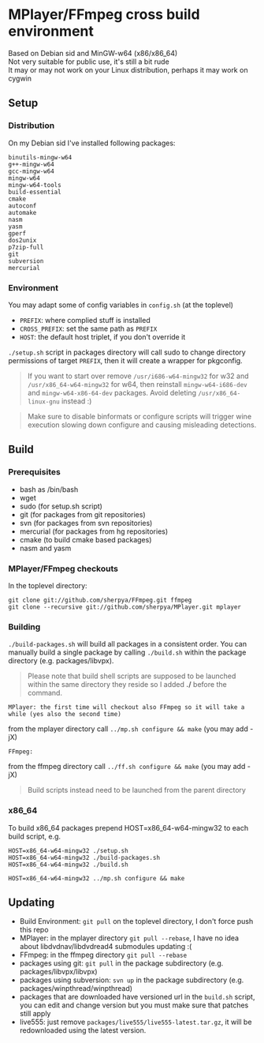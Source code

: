 # MPlayer/FFmpeg cross build environment

Based on Debian sid and MinGW-w64 (x86/x86\_64)  
Not very suitable for public use, it's still a bit rude  
It may or may not work on your Linux distribution, perhaps it may work on cygwin

## Setup
### Distribution
On my Debian sid I've installed following packages:

    binutils-mingw-w64
    g++-mingw-w64
    gcc-mingw-w64
    mingw-w64
    mingw-w64-tools
    build-essential
    cmake
    autoconf
    automake
    nasm
    yasm
    gperf
    dos2unix
    p7zip-full
    git
    subversion
    mercurial

### Environment
You may adapt some of config variables in `config.sh` (at the toplevel)

- `PREFIX`: where complied stuff is installed
- `CROSS_PREFIX`: set the same path as `PREFIX`
- `HOST`: the default host triplet, if you don't override it

`./setup.sh` script in packages directory will call sudo to change directory permissions
of target `PREFIX`, then it will create a wrapper for pkgconfig.

>If you want to start over remove `/usr/i686-w64-mingw32` for w32 and `/usr/x86_64-w64-mingw32` for w64,
then reinstall `mingw-w64-i686-dev` and `mingw-w64-x86-64-dev` packages.
Avoid deleting `/usr/x86_64-linux-gnu` instead :)

>Make sure to disable binformats or configure scripts will trigger wine execution slowing down configure
and causing misleading detections.

## Build
### Prerequisites
* bash as /bin/bash
* wget
* sudo (for setup.sh script)
* git (for packages from git repositories)
* svn (for packages from svn repositories)
* mercurial (for packages from hg repositories)
* cmake (to build cmake based packages)
* nasm and yasm

### MPlayer/FFmpeg checkouts
In the toplevel directory:

    git clone git://github.com/sherpya/FFmpeg.git ffmpeg
    git clone --recursive git://github.com/sherpya/MPlayer.git mplayer

### Building
`./build-packages.sh` will build all packages in a consistent order.
You can manually build a single package by calling `./build.sh` within the package directory (e.g. packages/libvpx).

>Please note that build shell scripts are supposed to be launched within the same directory they reside so I added **./** before the command.

    MPlayer: the first time will checkout also FFmpeg so it will take a while (yes also the second time)
from the mplayer directory call `../mp.sh configure && make` (you may add -jX)

    FFmpeg:
from the ffmpeg directory call `../ff.sh configure && make` (you may add -jX)

>Build scripts instead need to be launched from the parent directory

### x86\_64
To build x86\_64 packages prepend HOST=x86\_64-w64-mingw32 to each build script, e.g.

    HOST=x86_64-w64-mingw32 ./setup.sh
    HOST=x86_64-w64-mingw32 ./build-packages.sh
    HOST=x86_64-w64-mingw32 ./build.sh

    HOST=x86_64-w64-mingw32 ../mp.sh configure && make

## Updating
* Build Environment: `git pull` on the toplevel directory, I don't force push this repo
* MPlayer: in the mplayer directory `git pull --rebase`, I have no idea about libdvdnav/libdvdread4 submodules updating :(
* FFmpeg: in the ffmpeg directory `git pull --rebase`
* packages using git: `git pull` in the package subdirectory (e.g. packages/libvpx/libvpx)
* packages using subversion: `svn up` in the package subdirectory (e.g. packages/winpthread/winpthread)
* packages that are downloaded have versioned url in the `build.sh` script, you can edit and change version but you must make sure that patches still apply
* live555: just remove `packages/live555/live555-latest.tar.gz`, it will be redownloaded using the latest version.
